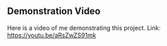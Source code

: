 ## Demonstration Video
Here is a video of me demonstrating this project.
Link: https://youtu.be/aRsZwZS91mk